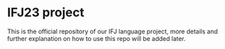 # IFJ23 project

This is the official repository of our IFJ language project, more details and further explanation on how to use this repo will be added later.